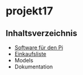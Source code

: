 # projekt17

## Inhaltsverzeichnis
- [Software für den Pi](pi_software.md)
- [Einkaufsliste](shoppinglist.md)
- Models
- Dokumentation

